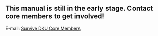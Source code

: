 ## This manual is still in the early stage. Contact core members to get involved!

E-mail: [Survive DKU Core Members](mailto:survivedku@duke.edu)